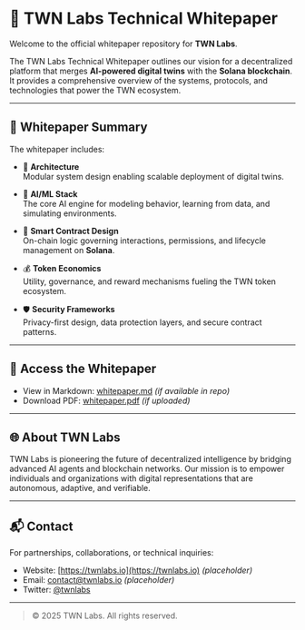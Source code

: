 # 🧠 TWN Labs Technical Whitepaper

Welcome to the official whitepaper repository for **TWN Labs**.

The TWN Labs Technical Whitepaper outlines our vision for a decentralized platform that merges **AI-powered digital twins** with the **Solana blockchain**. It provides a comprehensive overview of the systems, protocols, and technologies that power the TWN ecosystem.

---

## 📄 Whitepaper Summary

The whitepaper includes:

- 🧬 **Architecture**  
  Modular system design enabling scalable deployment of digital twins.

- 🤖 **AI/ML Stack**  
  The core AI engine for modeling behavior, learning from data, and simulating environments.

- 📜 **Smart Contract Design**  
  On-chain logic governing interactions, permissions, and lifecycle management on **Solana**.

- 💰 **Token Economics**  
  Utility, governance, and reward mechanisms fueling the TWN token ecosystem.

- 🛡️ **Security Frameworks**  
  Privacy-first design, data protection layers, and secure contract patterns.

---

## 📘 Access the Whitepaper

- View in Markdown: [whitepaper.md](whitepaper.md) *(if available in repo)*
- Download PDF: [whitepaper.pdf](whitepaper.pdf) *(if uploaded)*

---

## 🌐 About TWN Labs

TWN Labs is pioneering the future of decentralized intelligence by bridging advanced AI agents and blockchain networks. Our mission is to empower individuals and organizations with digital representations that are autonomous, adaptive, and verifiable.

---

## 📬 Contact

For partnerships, collaborations, or technical inquiries:

- Website: [https://twnlabs.io](https://twnlabs.io) *(placeholder)*
- Email: contact@twnlabs.io *(placeholder)*
- Twitter: [@twnlabs](https://twitter.com/twnlabs)

---

> © 2025 TWN Labs. All rights reserved.
